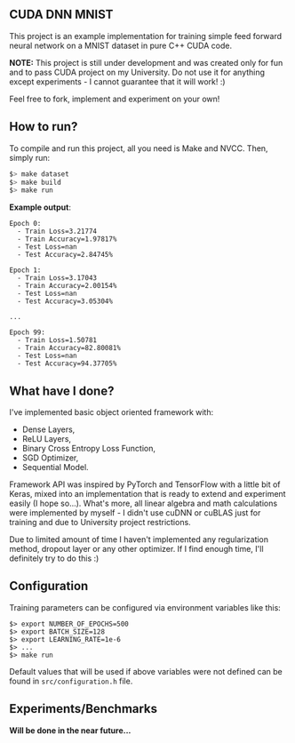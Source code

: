 CUDA DNN MNIST
--------------

This project is an example implementation for training simple feed forward neural network
 on a MNIST dataset in pure C++ CUDA code.

**NOTE:** This project is still under development and was created only for fun and to pass
 CUDA project on my University. Do not use it for anything except experiments - I cannot
 guarantee that it will work! :)

Feel free to fork, implement and experiment on your own!

## How to run?

To compile and run this project, all you need is Make and NVCC. Then, simply run:

```bash
$> make dataset
$> make build
$> make run
```

**Example output**:

```
Epoch 0:
  - Train Loss=3.21774
  - Train Accuracy=1.97817%
  - Test Loss=nan
  - Test Accuracy=2.84745%

Epoch 1:
  - Train Loss=3.17043
  - Train Accuracy=2.00154%
  - Test Loss=nan
  - Test Accuracy=3.05304%

...

Epoch 99:
  - Train Loss=1.50781
  - Train Accuracy=82.80081%
  - Test Loss=nan
  - Test Accuracy=94.37705%
```

## What have I done?

I've implemented basic object oriented framework with:
 - Dense Layers,
 - ReLU Layers,
 - Binary Cross Entropy Loss Function,
 - SGD Optimizer,
 - Sequential Model.

Framework API was inspired by PyTorch and TensorFlow with a little bit of Keras, mixed into
 an implementation that is ready to extend and experiment easily (I hope so...). What's more,
 all linear algebra and math calculations were implemented by myself - I didn't use cuDNN or
 cuBLAS just for training and due to University project restrictions.

Due to limited amount of time I haven't implemented any regularization method, dropout layer or
 any other optimizer. If I find enough time, I'll definitely try to do this :)

## Configuration

Training parameters can be configured via environment variables like this:

```
$> export NUMBER_OF_EPOCHS=500
$> export BATCH_SIZE=128
$> export LEARNING_RATE=1e-6
$> ...
$> make run
```

Default values that will be used if above variables were not defined can be found in
 `src/configuration.h` file.

## Experiments/Benchmarks

**Will be done in the near future...**
